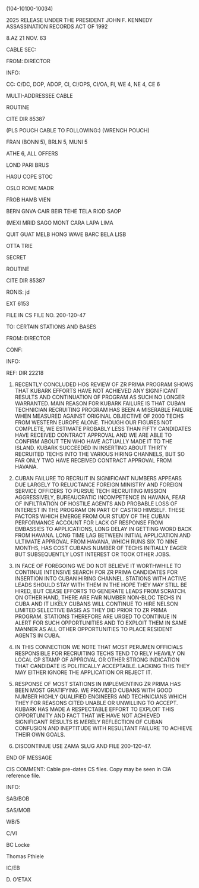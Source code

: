 (104-10100-10034)

2025 RELEASE UNDER THE PRESIDENT JOHN F. KENNEDY ASSASSINATION RECORDS ACT OF 1992

8.AZ 21 NOV. 63

CABLE SEC:

FROM: DIRECTOR

INFO:

CC: C/DC, DOP, ADOP, CI, CI/OPS, CI/OA, FI, WE 4, NE 4, CE 6

MULTI-ADDRESSEE CABLE

ROUTINE

CITE DIR 85387

(PLS POUCH CABLE TO FOLLOWING:) (WRENCH POUCH)

FRAN (BONN 5), BRLN 5, MUNI 5

ATHE 6, ALL OFFERS

LOND PARI BRUS

HAGU COPE STOC

OSLO ROME MADR

FROB HAMB VIEN

BERN GNVA CAIR BEIR TEHE TELA RIOD SAOP

(MEXI MRID SAGO MONT CARA LAPA LIMA

QUIT GUAT MELB HONG WAVE BARC BELA LISB

OTTA TRIE

SECRET

ROUTINE

CITE DIR 85387

RONIS: jd

EXT 6153

FILE IN CS FILE NO. 200-120-47

TO: CERTAIN STATIONS AND BASES

FROM: DIRECTOR

CONF:

INFO:

REF: DIR 22218

1. RECENTLY CONCLUDED HOS REVIEW OF ZR PRIMA PROGRAM SHOWS THAT KUBARK EFFORTS HAVE NOT ACHIEVED ANY SIGNIFICANT RESULTS AND CONTINUATION OF PROGRAM AS SUCH NO LONGER WARRANTED. MAIN REASON FOR KUBARK FAILURE IS THAT CUBAN TECHNICIAN RECRUITING PROGRAM HAS BEEN A MISERABLE FAILURE WHEN MEASURED AGAINST ORIGINAL OBJECTIVE OF 2000 TECHS FROM WESTERN EUROPE ALONE. THOUGH OUR FIGURES NOT COMPLETE, WE ESTIMATE PROBABLY LESS THAN FIFTY CANDIDATES HAVE RECEIVED CONTRACT APPROVAL AND WE ARE ABLE TO CONFIRM ABOUT TEN WHO HAVE ACTUALLY MADE IT TO THE ISLAND. KUBARK SUCCEEDED IN INSERTING ABOUT THIRTY RECRUITED TECHS INTO THE VARIOUS HIRING CHANNELS, BUT SO FAR ONLY TWO HAVE RECEIVED CONTRACT APPROVAL FROM HAVANA.

2. CUBAN FAILURE TO RECRUIT IN SIGNIFICANT NUMBERS APPEARS DUE LARGELY TO RELUCTANCE FOREIGN MINISTRY AND FOREIGN SERVICE OFFICERS TO PURSUE TECH RECRUITING MISSION AGGRESSIVELY, BUREAUCRATIC INCOMPETENCE IN HAVANA, FEAR OF INFILTRATION OF HOSTILE AGENTS AND PROBABLE LOSS OF INTEREST IN THE PROGRAM ON PART OF CASTRO HIMSELF. THESE FACTORS WHICH EMERGE FROM OUR STUDY OF THE CUBAN PERFORMANCE ACCOUNT FOR LACK OF RESPONSE FROM EMBASSIES TO APPLICATIONS, LONG DELAY IN GETTING WORD BACK FROM HAVANA. LONG TIME LAG BETWEEN INITIAL APPLICATION AND ULTIMATE APPROVAL FROM HAVANA, WHICH RUNS SIX TO NINE MONTHS, HAS COST CUBANS NUMBER OF TECHS INITIALLY EAGER BUT SUBSEQUENTLY LOST INTEREST OR TOOK OTHER JOBS.

3. IN FACE OF FOREGOING WE DO NOT BELIEVE IT WORTHWHILE TO CONTINUE INTENSIVE SEARCH FOR ZR PRIMA CANDIDATES FOR INSERTION INTO CUBAN HIRING CHANNEL. STATIONS WITH ACTIVE LEADS SHOULD STAY WITH THEM IN THE HOPE THEY MAY STILL BE HIRED, BUT CEASE EFFORTS TO GENERATE LEADS FROM SCRATCH. ON OTHER HAND, THERE ARE FAIR NUMBER NON-BLOC TECHS IN CUBA AND IT LIKELY CUBANS WILL CONTINUE TO HIRE NELSON LIMITED SELECTIVE BASIS AS THEY DID PRIOR TO ZR PRIMA PROGRAM. STATIONS THEREFORE ARE URGED TO CONTINUE IN ALERT FOR SUCH OPPORTUNITIES AND TO EXPLOIT THEM IN SAME MANNER AS ALL OTHER OPPORTUNITIES TO PLACE RESIDENT AGENTS IN CUBA.

4. IN THIS CONNECTION WE NOTE THAT MOST PERUMEN OFFICIALS RESPONSIBLE FOR RECRUITING TECHS TEND TO RELY HEAVILY ON LOCAL CP STAMP OF APPROVAL OR OTHER STRONG INDICATION THAT CANDIDATE IS POLITICALLY ACCEPTABLE. LACKING THIS THEY MAY EITHER IGNORE THE APPLICATION OR REJECT IT.

5. RESPONSE OF MOST STATIONS IN IMPLEMENTING ZR PRIMA HAS BEEN MOST GRATIFYING. WE PROVIDED CUBANS WITH GOOD NUMBER HIGHLY QUALIFIED ENGINEERS AND TECHNICIANS WHICH THEY FOR REASONS CITED UNABLE OR UNWILLING TO ACCEPT. KUBARK HAS MADE A RESPECTABLE EFFORT TO EXPLOIT THIS OPPORTUNITY AND FACT THAT WE HAVE NOT ACHIEVED SIGNIFICANT RESULTS IS MERELY REFLECTION OF CUBAN CONFUSION AND INEPTITUDE WITH RESULTANT FAILURE TO ACHIEVE THEIR OWN GOALS.

6. DISCONTINUE USE ZAMA SLUG AND FILE 200-120-47.

END OF MESSAGE

CIS COMMENT: Cable pre-dates CS files. Copy may be seen in CIA reference file.

INFO:

SAB/BOB

SAS/MOB

WB/5

C/VI

BC Locke

Thomas Fthiele

IC/EB

D. O'ETAX
